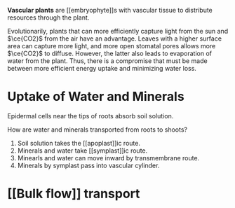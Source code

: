 **Vascular plants** are [[embryophyte]]s with vascular tissue to distribute resources through the plant.

Evolutionarily, plants that can more efficiently capture light from the sun and $\ce{CO2}$ from the air have an advantage. Leaves with a higher surface area can capture more light, and more open stomatal pores allows more $\ce{CO2}$ to diffuse. However, the latter also leads to evaporation of water from the plant. Thus, there is a compromise that must be made between more efficient energy uptake and minimizing water loss.

# Uptake of Water and Minerals

Epidermal cells near the tips of roots absorb soil solution.

How are water and minerals transported from roots to shoots?

1. Soil solution takes the [[apoplast]]ic route.
2. Minerals and water take [[symplast]]ic route.
3. Minearls and water can move inward by transmembrane route.
4. Minerals by symplast pass into vascular cylinder.

# [[Bulk flow]] transport